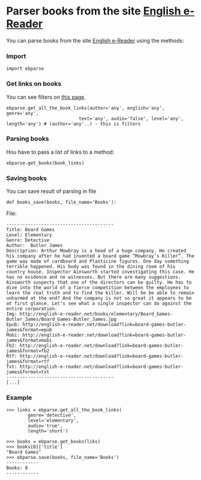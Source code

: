 # Parser books from the site [English e-Reader](http://english-e-reader.net/)

You can parse books from the site [English e-Reader](http://english-e-reader.net/) using the methods:

### Import
```python3
import ebparse
```

### Get links on books
You can see filters on [this page](http://english-e-reader.net/findbook).
```python3
ebparse.get_all_the_book_links(author='any', english='any', genre='any',
                           text='any', audio='false', level='any', length='any') # (author='any'..) - this is filters
```

### Parsing books
Нou have to pass a list of links to a method:
```python3
ebparse.get_books(book_links)
```

### Saving books
You can save result of parsing in file
```python3
def books_save(books, file_name='Books'):
```

File:
```
----------------------------------------
Title: Board Games
Level: Elementary
Genre: Detective
Author:  Butler James
Description: Arthur Mowbray is a head of a huge company. He created his company after he had invented a board game “Mowbray’s Killer”. The game was made of cardboard and Plasticine figures. One day something terrible happened. His body was found in the dining room of his country house. Inspector Ainsworth started investigating this case. He has no evidence and no witnesses. But there are many suggestions. Ainsworth suspects that one of the directors can be guilty. He has to dive into the world of a fierce competition between the employees to learn the real truth and to find the killer. Will he be able to remain unharmed at the end? And the company is not so great it appears to be at first glance. Let’s see what a single inspector can do against the entire corporation. 
Img: http://english-e-reader.net/books/elementary/Board_Games-Butler_James/Board_Games-Butler_James.jpg
Epub: http://english-e-reader.net/download?link=board-games-butler-james&format=epub
Mobi: http://english-e-reader.net/download?link=board-games-butler-james&format=mobi
Fb2: http://english-e-reader.net/download?link=board-games-butler-james&format=fb2
Rtf: http://english-e-reader.net/download?link=board-games-butler-james&format=rtf
Txt: http://english-e-reader.net/download?link=board-games-butler-james&format=txt
----------------------------------------
[...]
```

### Example
```python3
>>> links = ebparse.get_all_the_book_links(
        genre='detective',
        level='elementary',
        audio='true',
        length='short')
        
>>> books = ebparse.get_books(liks)
>>> books[0]['title']
"Board Games"
>>> ebparse.save(books, file_name='Books')
------------
Books: 8
------------
```
